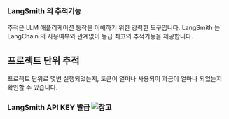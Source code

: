 ### LangSmith 의 추적기능

추적은 LLM 애플리케이션 동작을 이해하기 위한 강력한 도구입니다.
LangSmith 는 LangChain 의 사용여부와 관계없이 동급 최고의 추적기능을 제공합니다.

## 프로젝트 단위 추적

프로젝트 단위로 몇번 실행되었는지, 토큰이 얼마나 사용되어 과금이 얼마나 되었는지 확인할 수 있습니다. 

### LangSmith API KEY 발급 ![참고](https://wikidocs.net/250954)
